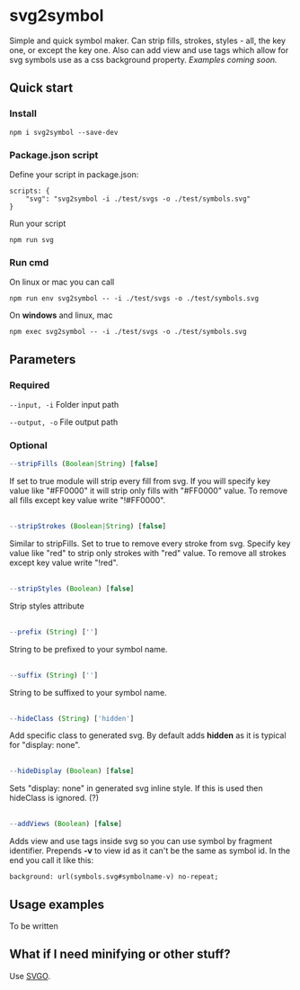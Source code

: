 # svg2symbol

Simple and quick symbol maker. Can strip fills, strokes, styles - all, the key one, or except the key one. Also can add view and use tags which allow for svg symbols use as a css background property. *Examples coming soon.*

## Quick start

### Install
```
npm i svg2symbol --save-dev
```

### Package.json script
Define your script in package.json:<br>
```
scripts: {
    "svg": "svg2symbol -i ./test/svgs -o ./test/symbols.svg"
}
```

Run your script<br>
```
npm run svg
```

### Run cmd

On linux or mac you can call
```
npm run env svg2symbol -- -i ./test/svgs -o ./test/symbols.svg
```

On **windows** and linux, mac
```
npm exec svg2symbol -- -i ./test/svgs -o ./test/symbols.svg
```

## Parameters

### Required

`--input, -i` Folder input path

`--output, -o` File output path

### Optional

```js
--stripFills (Boolean|String) [false]
```
If set to true module will strip every fill from svg. If you will specify key value like "#FF0000" it will strip only fills with "#FF0000" value. To remove all fills except key value write "!#FF0000".
<br><br>

```js
--stripStrokes (Boolean|String) [false]
```
Similar to stripFills. Set to true to remove every stroke from svg. Specify key value like "red" to strip only strokes with "red" value. To remove all strokes except key value write "!red".
<br><br>

```js
--stripStyles (Boolean) [false]
```
Strip styles attribute
<br><br>

```js
--prefix (String) ['']
```
String to be prefixed to your symbol name.
<br><br>

```js
--suffix (String) ['']
```
String to be suffixed to your symbol name.
<br><br>

```js
--hideClass (String) ['hidden']
```
Add specific class to generated svg. By default adds **hidden** as it is typical for "display: none".
<br><br>

```js
--hideDisplay (Boolean) [false]
```
Sets "display: none" in generated svg inline style. If this is used then hideClass is ignored. (?)
<br><br>

```js
--addViews (Boolean) [false]
```
Adds view and use tags inside svg so you can use symbol by fragment identifier. Prepends **-v** to view id as it can't be the same as symbol id. In the end you call it like this:

`background: url(symbols.svg#symbolname-v) no-repeat;`


## Usage examples
To be written


## What if I need minifying or other stuff?

Use [SVGO](https://github.com/svg/svgo).
